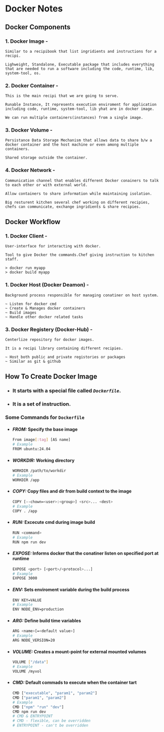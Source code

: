 # Docker Notes

## Docker Components
### 1. Docker Image -
    Similar to a recipibook that list ingridients and instructions for a recipi.

    Lighweight, Standalone, Executable package that includes everything that are needed to run a software including the code, runtime, lib, system-tool, os.

### 2. Docker Container -
    This is the main recipi that we are going to serve.

    Runable Instance, It represents execution enviroment for application including code, runtime, system-tool, lib yhat are in docker image.

    We can run multiple containers(instances) from a single image.

### 3. Docker Volume  -
    Persistance Data Storage Mechanism that allows data to share b/w a docker container and the host machine or even among multiple containers.

    Shared storage outside the container.


### 4. Docker Network -
    Communication channel that enables different Docker conainers to talk to each other or with external world.

    Allow containers to share information while maintaining isolation.

    Big resturent kitchen several chef working on different recipies, chefs can communicate, exchange ingridients & share recipies.

## Docker Workflow
### 1. Docker Client -
    User-interface for interacting with docker.

    Tool to give Docker the commands.Chef giving instruction to kitchen staff.

    > docker run myapp
    > docker build myapp

### 1. Docker Host (Docker Deamon) -
    Background process responsible for managing conatiner on host system.

    ~ Listen for docker cmd
    ~ Create & Manages docker containers
    ~ Build images
    ~ Handle other docker related tasks

### 3. Docker Registery (Docker-Hub) -
    Centerlize repository for docker images.

    It is a recipi library containing different recipies.

    ~ Host both public and private registories or packages
    ~ Similar as git & github

## How To Create Docker Image
- ### It starts with a special file called ***`Dockerfile`***.
- ### It is a set of instruction.
### Some Commands for `Dockerfile` 
- #### ***FROM:*** Specify the base image
    ```bash
    From image[:tag] [AS name]
    # Example
    FROM ubuntu:24.04
    ```
- #### ***WORKDIR:***  Working directory
    ```bash
    WORKDIR /path/to/workdir
    # Example
    WORKDIR /app
    ```
- #### ***COPY:*** Copy files and dir from build context to the image  
    ```bash
    COPY [--chown=<user>:<group>] <src>... <dest>
    # Example
    COPY . /app
    ```
- #### ***RUN:*** Excecute cmd during image build
    ```bash
    RUN <command>
    # Example
    RUN npm run dev
    ```
- #### ***EXPOSE:*** Informs docker that the conatiner listen on specified port at runtime
    ```bash
    EXPOSE <port> [<port>/<protocol>...]
    # Example
    EXPOSE 3000
    ```
- #### ***ENV:*** Sets enviroment variable during the build process
    ```bash
    ENV KEY=VALUE
    # Example
    ENV NODE_ENV=production
    ```
- #### ***ARG:*** Define build time variables
    ```bash
    ARG <name>[=<default value>]
    # Example
    ARG NODE_VERSION=20
    ```

- #### ***VOLUME:*** Creates a mount-point for external mounted volumes 
    ```bash
    VOLUME ["/data"]
    # Example
    VOLUME /myvol
    ```
- #### ***CMD:*** Default commads to execute when the container tart 
    ```bash
    CMD ["executable", "param1", "param2"]
    CMD ["param1", "param2"]
    # Example
    CMD ["npm" "run" "dev"]
    CMD npm run dev
    # CMD & ENTRYPOINT
    # CMD - flexible, can be overridden
    # ENTRYPOINT - can't be overridden
    ```

